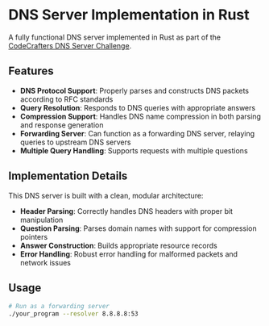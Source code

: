 # DNS Server Implementation in Rust

A fully functional DNS server implemented in Rust as part of the [CodeCrafters DNS Server Challenge](https://codecrafters.io/challenges/dns-server).

## Features

- **DNS Protocol Support**: Properly parses and constructs DNS packets according to RFC standards
- **Query Resolution**: Responds to DNS queries with appropriate answers
- **Compression Support**: Handles DNS name compression in both parsing and response generation
- **Forwarding Server**: Can function as a forwarding DNS server, relaying queries to upstream DNS servers
- **Multiple Query Handling**: Supports requests with multiple questions

## Implementation Details

This DNS server is built with a clean, modular architecture:

- **Header Parsing**: Correctly handles DNS headers with proper bit manipulation
- **Question Parsing**: Parses domain names with support for compression pointers
- **Answer Construction**: Builds appropriate resource records
- **Error Handling**: Robust error handling for malformed packets and network issues

## Usage

```bash
# Run as a forwarding server
./your_program --resolver 8.8.8.8:53

